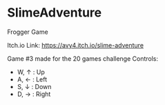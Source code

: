 # SlimeAdventure
Frogger Game

Itch.io Link: https://avy4.itch.io/slime-adventure

Game #3 made for the 20 games challenge
Controls:
- W, ↑ : Up
- A, ← : Left
- S, ↓ : Down
- D, → : Right

